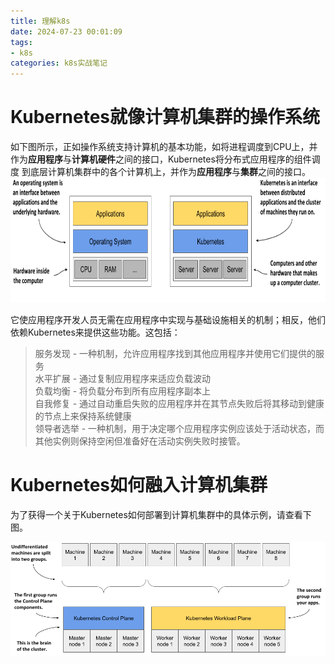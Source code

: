 ```yaml
---
title: 理解k8s
date: 2024-07-23 00:01:09
tags:
- k8s
categories: k8s实战笔记
---
```

# Kubernetes就像计算机集群的操作系统
如下图所示，正如操作系统支持计算机的基本功能，如将进程调度到CPU上，并作为**应用程序**与**计算机硬件**之间的接口，Kubernetes将分布式应用程序的组件调度
到底层计算机集群中的各个计算机上，并作为**应用程序**与**集群**之间的接口。  
<img alt="abc" height="200" src="../assets/image/1.png" width="700"/>

它使应用程序开发人员无需在应用程序中实现与基础设施相关的机制；相反，他们依赖Kubernetes来提供这些功能。这包括：
>服务发现 - 一种机制，允许应用程序找到其他应用程序并使用它们提供的服务  
>水平扩展 - 通过复制应用程序来适应负载波动  
>负载均衡 - 将负载分布到所有应用程序副本上  
>自我修复 - 通过自动重启失败的应用程序并在其节点失败后将其移动到健康的节点上来保持系统健康  
>领导者选举 - 一种机制，用于决定哪个应用程序实例应该处于活动状态，而其他实例则保持空闲但准备好在活动实例失败时接管。  

# Kubernetes如何融入计算机集群
为了获得一个关于Kubernetes如何部署到计算机集群中的具体示例，请查看下图。  
    
![2](../assets/image/2.png)  




